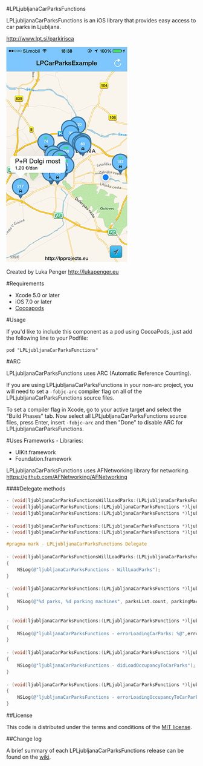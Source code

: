 #LPLjubljanaCarParksFunctions

LPLjubljanaCarParksFunctions is an iOS library that provides easy access to car parks in Ljubljana.

http://www.lpt.si/parkirisca

![ScreenShots](ScreenShots/img1.png)

Created by Luka Penger
http://lukapenger.eu

#Requirements

* Xcode 5.0 or later
* iOS 7.0 or later
* [Cocoapods](http://cocoapods.org)

#Usage

If you'd like to include this component as a pod using CocoaPods, just add the following line to your Podfile:

`pod "LPLjubljanaCarParksFunctions"`

#ARC

LPLjubljanaCarParksFunctions uses ARC (Automatic Reference Counting).

If you are using LPLjubljanaCarParksFunctions in your non-arc project, you will need to set a `-fobjc-arc` compiler flag on all of the LPLjubljanaCarParksFunctions source files.

To set a compiler flag in Xcode, go to your active target and select the "Build Phases" tab. Now select all LPLjubljanaCarParksFunctions source files, press Enter, insert `-fobjc-arc` and then "Done" to disable ARC for LPLjubljanaCarParksFunctions.

#Uses Frameworks - Libraries:

* UIKit.framework
* Foundation.framework

LPLjubljanaCarParksFunctions uses AFNetworking library for networking.
https://github.com/AFNetworking/AFNetworking

####Delegate methods

```objective-c
- (void)ljubljanaCarParksFunctionsWillLoadParks:(LPLjubljanaCarParksFunctions *)ljubljanaCarParksFunctions;
- (void)ljubljanaCarParksFunctions:(LPLjubljanaCarParksFunctions *)ljubljanaCarParksFunctions didLoadParks:(NSMutableArray *)parksList parkingMachines:(NSMutableArray *)parkingMachinesList;
- (void)ljubljanaCarParksFunctions:(LPLjubljanaCarParksFunctions *)ljubljanaCarParksFunctions errorLoadingCarParks:(NSError *)error;

- (void)ljubljanaCarParksFunctions:(LPLjubljanaCarParksFunctions *)ljubljanaCarParksFunctions didLoadOccupancyToCarParks:(NSMutableArray *)parksList;
- (void)ljubljanaCarParksFunctions:(LPLjubljanaCarParksFunctions *)ljubljanaCarParksFunctions errorLoadingOccupancyToCarParks:(NSError *)error;
```

```objective-c
#pragma mark - LPLjubljanaCarParksFunctions Delegate

- (void)ljubljanaCarParksFunctionsWillLoadParks:(LPLjubljanaCarParksFunctions *)ljubljanaCarParksFunctions
{
    NSLog(@"ljubljanaCarParksFunctions - WillLoadParks");
}

- (void)ljubljanaCarParksFunctions:(LPLjubljanaCarParksFunctions *)ljubljanaCarParksFunctions didLoadParks:(NSMutableArray *)parksList parkingMachines:(NSMutableArray *)parkingMachinesList
{
    NSLog(@"%d parks, %d parking machines", parksList.count, parkingMachinesList.count);
}

- (void)ljubljanaCarParksFunctions:(LPLjubljanaCarParksFunctions *)ljubljanaCarParksFunctions errorLoadingCarParks:(NSError *)error
{
    NSLog(@"ljubljanaCarParksFunctions - errorLoadingCarParks: %@",error);
}

- (void)ljubljanaCarParksFunctions:(LPLjubljanaCarParksFunctions *)ljubljanaCarParksFunctions didLoadOccupancyToCarParks:(NSMutableArray *)parksList
{
    NSLog(@"ljubljanaCarParksFunctions - didLoadOccupancyToCarParks");
}

- (void)ljubljanaCarParksFunctions:(LPLjubljanaCarParksFunctions *)ljubljanaCarParksFunctions errorLoadingOccupancyToCarParks:(NSError *)error
{
    NSLog(@"ljubljanaCarParksFunctions - errorLoadingOccupancyToCarParks: %@", error);
}
```

##License

This code is distributed under the terms and conditions of the [MIT license](https://github.com/luka1995/LPLjubljanaCarParksFunctions/blob/master/LICENSE).

##Change log

A brief summary of each LPLjubljanaCarParksFunctions release can be found on the [wiki](https://github.com/luka1995/LPLjubljanaCarParksFunctions/wiki/Change-log).